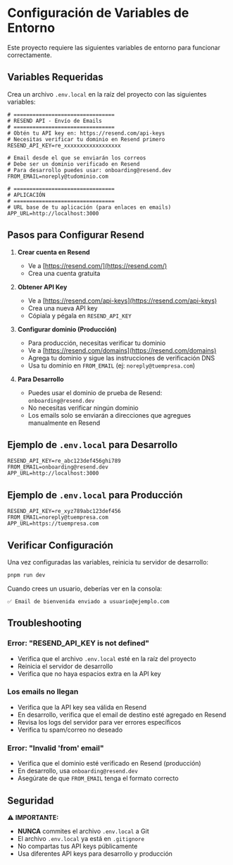 # Configuración de Variables de Entorno

Este proyecto requiere las siguientes variables de entorno para funcionar correctamente.

## Variables Requeridas

Crea un archivo `.env.local` en la raíz del proyecto con las siguientes variables:

```env
# ================================
# RESEND API - Envío de Emails
# ================================
# Obtén tu API key en: https://resend.com/api-keys
# Necesitas verificar tu dominio en Resend primero
RESEND_API_KEY=re_xxxxxxxxxxxxxxxxxx

# Email desde el que se enviarán los correos
# Debe ser un dominio verificado en Resend
# Para desarrollo puedes usar: onboarding@resend.dev
FROM_EMAIL=noreply@tudominio.com

# ================================
# APLICACIÓN
# ================================
# URL base de tu aplicación (para enlaces en emails)
APP_URL=http://localhost:3000
```

## Pasos para Configurar Resend

1. **Crear cuenta en Resend**
   - Ve a [https://resend.com/](https://resend.com/)
   - Crea una cuenta gratuita

2. **Obtener API Key**
   - Ve a [https://resend.com/api-keys](https://resend.com/api-keys)
   - Crea una nueva API key
   - Cópiala y pégala en `RESEND_API_KEY`

3. **Configurar dominio (Producción)**
   - Para producción, necesitas verificar tu dominio
   - Ve a [https://resend.com/domains](https://resend.com/domains)
   - Agrega tu dominio y sigue las instrucciones de verificación DNS
   - Usa tu dominio en `FROM_EMAIL` (ej: `noreply@tuempresa.com`)

4. **Para Desarrollo**
   - Puedes usar el dominio de prueba de Resend: `onboarding@resend.dev`
   - No necesitas verificar ningún dominio
   - Los emails solo se enviarán a direcciones que agregues manualmente en Resend

## Ejemplo de `.env.local` para Desarrollo

```env
RESEND_API_KEY=re_abc123def456ghi789
FROM_EMAIL=onboarding@resend.dev
APP_URL=http://localhost:3000
```

## Ejemplo de `.env.local` para Producción

```env
RESEND_API_KEY=re_xyz789abc123def456
FROM_EMAIL=noreply@tuempresa.com
APP_URL=https://tuempresa.com
```

## Verificar Configuración

Una vez configuradas las variables, reinicia tu servidor de desarrollo:

```bash
pnpm run dev
```

Cuando crees un usuario, deberías ver en la consola:
```
✅ Email de bienvenida enviado a usuario@ejemplo.com
```

## Troubleshooting

### Error: "RESEND_API_KEY is not defined"
- Verifica que el archivo `.env.local` esté en la raíz del proyecto
- Reinicia el servidor de desarrollo
- Verifica que no haya espacios extra en la API key

### Los emails no llegan
- Verifica que la API key sea válida en Resend
- En desarrollo, verifica que el email de destino esté agregado en Resend
- Revisa los logs del servidor para ver errores específicos
- Verifica tu spam/correo no deseado

### Error: "Invalid 'from' email"
- Verifica que el dominio esté verificado en Resend (producción)
- En desarrollo, usa `onboarding@resend.dev`
- Asegúrate de que `FROM_EMAIL` tenga el formato correcto

## Seguridad

⚠️ **IMPORTANTE:**
- **NUNCA** commites el archivo `.env.local` a Git
- El archivo `.env.local` ya está en `.gitignore`
- No compartas tus API keys públicamente
- Usa diferentes API keys para desarrollo y producción





